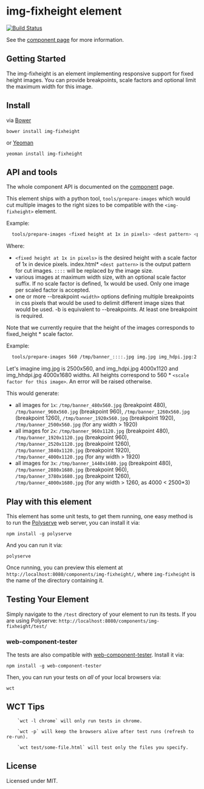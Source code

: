 img-fixheight element
==========================

[![Build Status](https://travis-ci.org/didrocks/img-fixheight.svg?branch=master)](https://travis-ci.org/didrocks/img-fixheight)

See the [component page](https://didrocks.github.io/img-fixheight) for more information.

## Getting Started

The img-fixheight is an element implementing responsive support for fixed height images. You can provide breakpoints, scale factors and optional limit the maximum width for this image.

## Install

via [Bower](http://twitter.github.com/bower/)

	bower install img-fixheight

or [Yeoman](http://yeoman.io/)

	yeoman install img-fixheight

## API and tools

The whole component API is documented on the [component](index.html) page.

This element ships with a python tool, `tools/prepare-images` which would cut multiple images to the right sizes to be
compatible with the `<img-fixheight>` element.

Example:
```sh
  tools/prepare-images <fixed height at 1x in pixels> <dest pattern> <path to image[:scale]> [<path to image[:scale]> ...] --breakpoint <width 1>  [ --breakpoint <width 2> ...]
```

Where:
 * `<fixed height at 1x in pixels>` is the desired height with a scale factor of 1x in device pixels.
index.html* `<dest pattern>` is the output pattern for cut images. `::::` will be replaced by the image size.
 * various images at maximum width size, with an optional scale factor suffix. If no scale factor is defined, 1x would
	be used. Only one image per scaled factor is accepted.
 * one or more --breakpoint `<width>` options defining multiple breakpoints in css pixels that would be used to delimit
	different image sizes that would be used. -b is equivalent to --breakpoints. At least one breakpoint is required.

  Note that we currently require that the height of the images corresponds to fixed_height * scale factor.

  Example:
```sh
  tools/prepare-images 560 /tmp/banner_::::.jpg img.jpg img_hdpi.jpg:2 img_hhdpi.jpg:3 -b 480 -b 960  -b 1260 -b 1920
```

Let's imagine img.jpg is 2500x560, and img_hdpi.jpg 4000x1120 and img_hhdpi.jpg 4000x1680 widths. All heights correspond
to 560 * `<scale factor for this image>`. An error will be raised otherwise.

This would generate:
 * all images for `1x`: `/tmp/banner_480x560.jpg` (breakpoint 480), `/tmp/banner_960x560.jpg` (breakpoint 960),
`/tmp/banner_1260x560.jpg` (breakpoint 1260), `/tmp/banner_1920x560.jpg` (breakpoint 1920), `/tmp/banner_2500x560.jpg` (for any width > 1920)
 * all images for `2x`: `/tmp/banner_960x1120.jpg` (breakpoint 480), `/tmp/banner_1920x1120.jpg` (breakpoint 960),
`/tmp/banner_2520x1120.jpg` (breakpoint 1260), `/tmp/banner_3840x1120.jpg` (breakpoint 1920), `/tmp/banner_4000x1120.jpg` (for any width > 1920)
 * all images for `3x`: `/tmp/banner_1440x1680.jpg` (breakpoint 480), `/tmp/banner_2880x1680.jpg` (breakpoint 960),
`/tmp/banner_3780x1680.jpg` (breakpoint 1260), `/tmp/banner_4000x1680.jpg` (for any width > 1260, as 4000 < 2500*3)

## Play with this element

This element has some unit tests, to get them running, one easy method is to run the
[Polyserve](https://github.com/PolymerLabs/polyserve) web server, you can install it via:

    npm install -g polyserve

And you can run it via:

    polyserve

Once running, you can preview this element at
`http://localhost:8080/components/img-fixheight/`, where `img-fixheight` is the name of the directory containing it.



## Testing Your Element

Simply navigate to the `/test` directory of your element to run its tests. If
you are using Polyserve: `http://localhost:8080/components/img-fixheight/test/`

### web-component-tester

The tests are also compatible with [web-component-tester](https://github.com/Polymer/web-component-tester).
Install it via:

    npm install -g web-component-tester

Then, you can run your tests on _all_ of your local browsers via:

    wct

## WCT Tips

		`wct -l chrome` will only run tests in chrome.

		`wct -p` will keep the browsers alive after test runs (refresh to re-run).

		`wct test/some-file.html` will test only the files you specify.

## License

Licensed under MIT.
